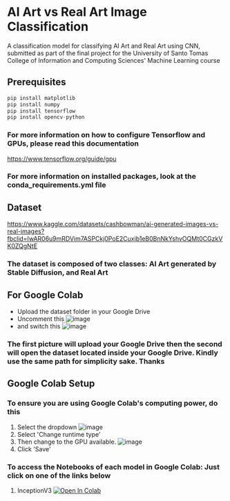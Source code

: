 # AI Art vs Real Art Image Classification

A classification model for classifying AI Art and Real Art using CNN, submitted as part of the final project for the University of Santo Tomas College of Information and Computing Sciences' Machine Learning course

## Prerequisites

```Python
pip install matplotlib
pip install numpy
pip install tensorflow
pip install opencv-python
```

### For more information on how to configure Tensorflow and GPUs, please read this documentation

<https://www.tensorflow.org/guide/gpu>

### For more information on installed packages, look at the conda_requirements.yml file

## Dataset

<https://www.kaggle.com/datasets/cashbowman/ai-generated-images-vs-real-images?fbclid=IwAR06u9mRDVim7ASPCkj0PoE2Cuxjb1eB0BnNkYshvOQMt0CGzkVK0ZQgNtE>

### The dataset is composed of two classes: AI Art generated by Stable Diffusion, and Real Art

## For Google Colab

- Upload the dataset folder in your Google Drive
- Uncomment this
  ![image](https://github.com/spadrejuan/ml-final-project/assets/96292589/35197973-d59f-4cc5-b243-1bbd56bec2b1)
- and switch this
  ![image](https://github.com/spadrejuan/ml-final-project/assets/96292589/11bf9c93-cbf9-4232-88f6-32ca7d6e027f)

### The first picture will upload your Google Drive then the second will open the dataset located inside your Google Drive. Kindly use the same path for simplicity sake. Thanks

## Google Colab Setup

### To ensure you are using Google Colab's computing power, do this

1. Select the dropdown
   ![image](https://github.com/spadrejuan/ml-final-project/assets/96292589/92965362-ce78-4445-a6d0-0201514ca8b6)
2. Select 'Change runtime type'
3. Then change to the GPU available.
   ![image](https://github.com/spadrejuan/ml-final-project/assets/96292589/909f3608-54a3-4ea9-93a8-afe762b42ed7)
4. Click 'Save'

### To access the Notebooks of each model in Google Colab: Just click on one of the links below

1. InceptionV3
   [![Open In Colab](https://colab.research.google.com/assets/colab-badge.svg)](https://colab.research.google.com/github/spadrejuan/ml-final-project/blob/Shaun-Branch/Shaun-InceptionV3.ipynb)
